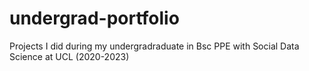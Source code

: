 # undergrad-portfolio
Projects I did during my undergradraduate in Bsc PPE with Social Data Science at UCL (2020-2023)
